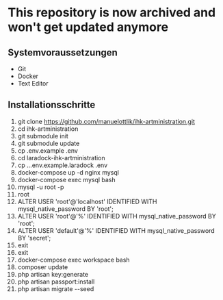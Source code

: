 # This repository is now archived and won't get updated anymore

## Systemvoraussetzungen
- Git
- Docker
- Text Editor

## Installationsschritte
1. git clone https://github.com/manuelottlik/ihk-artministration.git
2. cd ihk-artministration
3. git submodule init
4. git submodule update
5. cp .env.example .env
6. cd laradock-ihk-artministration
7. cp ..\.env.example.laradock .env
8. docker-compose up -d nginx mysql
9. docker-compose exec mysql bash
10. mysql -u root -p
11. root
12. ALTER USER 'root'@'localhost' IDENTIFIED WITH mysql_native_password BY 'root';
13. ALTER USER 'root'@'%' IDENTIFIED WITH mysql_native_password BY 'root';
14. ALTER USER 'default'@'%' IDENTIFIED WITH mysql_native_password BY 'secret';
15. exit
16. exit
17. docker-compose exec workspace bash
18. composer update
19. php artisan key:generate
20. php artisan passport:install
21. php artisan migrate --seed
